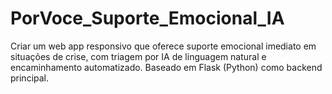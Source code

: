 # PorVoce_Suporte_Emocional_IA
Criar um web app responsivo que oferece suporte emocional imediato em situações de crise, com triagem por IA de linguagem natural e encaminhamento automatizado. Baseado em Flask (Python) como backend principal.

